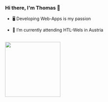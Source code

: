 ### Hi there, I'm Thomas 👋  
  

- 🖥️ Developing Web-Apps is my passion  
  

- 🌱 I’m currently attending HTL-Wels in Austria  
  

<br/>  


<img height="180em" src="https://github-readme-stats.vercel.app/api?username=PlatzerT&show_icons=true&hide_border=true&&count_private=true&include_all_commits=true" />
